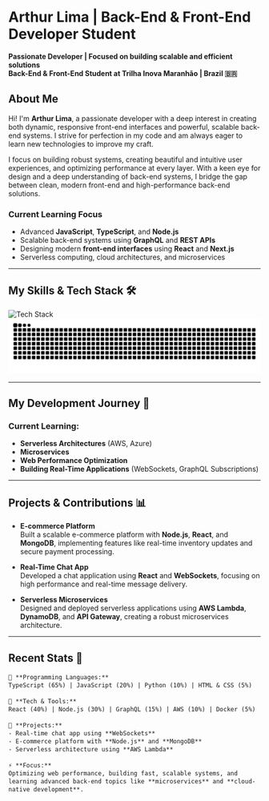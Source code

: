 # Arthur Lima | Back-End & Front-End Developer Student

**Passionate Developer | Focused on building scalable and efficient solutions**  
**Back-End & Front-End Student at Trilha Inova Maranhão | Brazil 🇧🇷**

## About Me

Hi! I'm **Arthur Lima**, a passionate developer with a deep interest in creating both dynamic, responsive front-end interfaces and powerful, scalable back-end systems. I strive for perfection in my code and am always eager to learn new technologies to improve my craft.

I focus on building robust systems, creating beautiful and intuitive user experiences, and optimizing performance at every layer. With a keen eye for design and a deep understanding of back-end systems, I bridge the gap between clean, modern front-end and high-performance back-end solutions.

### Current Learning Focus
- Advanced **JavaScript**, **TypeScript**, and **Node.js**  
- Scalable back-end systems using **GraphQL** and **REST APIs**  
- Designing modern **front-end interfaces** using **React** and **Next.js**  
- Serverless computing, cloud architectures, and microservices  

---

## My Skills & Tech Stack 🛠️

![Tech Stack](https://skillicons.dev/icons?i=html,css,sass,js,ts,react,nextjs,nodejs,express,python,docker,postgres,mongodb,graphql,git,github,aws,azure,firebase,jquery,vue,tailwind,webpack,postgresql&theme=dark&perline=10)
![GitHub Snake](https://raw.githubusercontent.com/sans-script/sans-script/output/github-contribution-grid-snake-dark.svg)

---

## My Development Journey 🚀

### **Current Learning:**
- **Serverless Architectures** (AWS, Azure)  
- **Microservices**  
- **Web Performance Optimization**  
- **Building Real-Time Applications** (WebSockets, GraphQL Subscriptions)

---

## Projects & Contributions 📊

- **E-commerce Platform**  
  Built a scalable e-commerce platform with **Node.js**, **React**, and **MongoDB**, implementing features like real-time inventory updates and secure payment processing.

- **Real-Time Chat App**  
  Developed a chat application using **React** and **WebSockets**, focusing on high performance and real-time message delivery.

- **Serverless Microservices**  
  Designed and deployed serverless applications using **AWS Lambda**, **DynamoDB**, and **API Gateway**, creating a robust microservices architecture.

---

## Recent Stats 📅

```text
💬 **Programming Languages:**
TypeScript (65%) | JavaScript (20%) | Python (10%) | HTML & CSS (5%)

🚀 **Tech & Tools:**
React (40%) | Node.js (30%) | GraphQL (15%) | AWS (10%) | Docker (5%)

📅 **Projects:**
- Real-time chat app using **WebSockets**
- E-commerce platform with **Node.js** and **MongoDB**
- Serverless architecture using **AWS Lambda**

⚡ **Focus:**
Optimizing web performance, building fast, scalable systems, and learning advanced back-end topics like **microservices** and **cloud-native development**.
